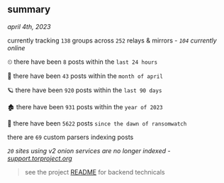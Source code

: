 
## summary
_april 4th, 2023_

currently tracking `138` groups across `252` relays & mirrors - _`104` currently online_

⏲ there have been `8` posts within the `last 24 hours`

🦈 there have been `43` posts within the `month of april`

🪐 there have been `920` posts within the `last 90 days`

🏚 there have been `931` posts within the `year of 2023`

🦕 there have been `5622` posts `since the dawn of ransomwatch`

there are `69` custom parsers indexing posts

_`20` sites using v2 onion services are no longer indexed - [support.torproject.org](https://support.torproject.org/onionservices/v2-deprecation/)_

> see the project [README](https://github.com/joshhighet/ransomwatch#ransomwatch--) for backend technicals
